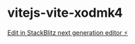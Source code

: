 # vitejs-vite-xodmk4

[Edit in StackBlitz next generation editor ⚡️](https://stackblitz.com/~/github.com/ChetanGiri1997/vitejs-vite-xodmk4)